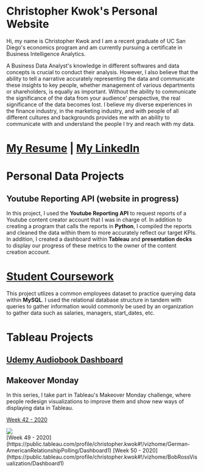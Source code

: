 # Christopher Kwok's Personal Website 

Hi, my name is Christopher Kwok and I am a recent graduate of UC San Diego's economics program and am currently pursuing a certificate in Business Intelligence Analytics.

<p> A Business Data Analyst's knowledge in different softwares and data concepts is crucial to conduct their analysis. However, I also believe that the ability to tell a narrative accurately representing the data and communicate these insights to key people, whether management of various departments or shareholders, is equally as important. Without the ability to communicate the significance of the data from your audience' perspective, the real significance of the data becomes lost. I believe my diverse experiences in the finance industry, in the marketing industry, and with people of all different cultures and backgrounds provides me with an ability to communicate with and understand the people I try and reach with my data.  </p>

# [My Resume](ChristopherKwok_resume.pdf) | [My LinkedIn](https://www.linkedin.com/in/cckwok/)
  
# Personal Data Projects 

## Youtube Reporting API (website in progress)

In this project, I used the **Youtube Reporting API** to request reports of a Youtube content creator account that I was in charge of. In addition to creating a program that calls the reports in **Python**, I compiled the reports and cleaned the data within them to more accurately reflect our target KPIs. In addition, I created a dashboard within **Tableau** and **presentation decks** to display our progress of these metrics to the owner of the content creation account. 

# [Student Coursework](https://github.com/christopherkwok/SQL_coursework) 

This project utlizes a common employees dataset to practice querying data within **MySQL**. I used the relational database structure in tandem with queries to gather information would commonly be used by an organization to gather data such as salaries, managers, start_dates, etc.  

# Tableau Projects 

## [Udemy Audiobook Dashboard](https://public.tableau.com/profile/christopher.kwok#!/vizhome/AudiobookSalesReviews_16105216922850/Dashboard1?publish=yes)

## Makeover Monday

In this series, I take part in Tableau's Makeover Monday challenge, where people redesign visualizations to improve them and show new ways of displaying data in Tableau. 

  [Week 42 - 2020](https://public.tableau.com/profile/christopher.kwok#!/vizhome/MakeoverMonday42/Dashboard1)  
  <div class='tableauPlaceholder' id='viz1611650313719' style='position: relative'><noscript><a href='#'><img alt=' ' src='https:&#47;&#47;public.tableau.com&#47;static&#47;images&#47;Ma&#47;MakeoverMonday42&#47;Dashboard1&#47;1_rss.png' style='border: none' /></a></noscript><object class='tableauViz'  style='display:none;'><param name='host_url' value='https%3A%2F%2Fpublic.tableau.com%2F' /> <param name='embed_code_version' value='3' /> <param name='site_root' value='' /><param name='name' value='MakeoverMonday42&#47;Dashboard1' /><param name='tabs' value='no' /><param name='toolbar' value='yes' /><param name='static_image' value='https:&#47;&#47;public.tableau.com&#47;static&#47;images&#47;Ma&#47;MakeoverMonday42&#47;Dashboard1&#47;1.png' /> <param name='animate_transition' value='yes' /><param name='display_static_image' value='yes' /><param name='display_spinner' value='yes' /><param name='display_overlay' value='yes' /><param name='display_count' value='yes' /><param name='language' value='en' /></object></div>                <script type='text/javascript'>                    var divElement = document.getElementById('viz1611650313719');                    var vizElement = divElement.getElementsByTagName('object')[0];                    if ( divElement.offsetWidth > 800 ) { vizElement.style.width='100%';vizElement.style.maxWidth='1400px';vizElement.style.height=(divElement.offsetWidth*0.75)+'px';vizElement.style.maxHeight='1227px';} else if ( divElement.offsetWidth > 500 ) { vizElement.style.width='100%';vizElement.style.maxWidth='1400px';vizElement.style.height=(divElement.offsetWidth*0.75)+'px';vizElement.style.maxHeight='1227px';} else { vizElement.style.width='100%';vizElement.style.height='1077px';}                     var scriptElement = document.createElement('script');                    scriptElement.src = 'https://public.tableau.com/javascripts/api/viz_v1.js';                    vizElement.parentNode.insertBefore(scriptElement, vizElement);                </script>
  [Week 49 - 2020](https://public.tableau.com/profile/christopher.kwok#!/vizhome/German-AmericanRelationshipPolling/Dashboard1)   
  [Week 50 - 2020](https://public.tableau.com/profile/christopher.kwok#!/vizhome/BobRossVisualization/Dashboard1) 
